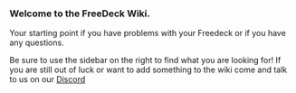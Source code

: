 ### Welcome to the FreeDeck Wiki.
Your starting point if you have problems with your Freedeck or if you have any questions.

Be sure to use the sidebar on the right to find what you are looking for!
If you are still out of luck or want to add something to the wiki come and talk to us on our [Discord](https://discord.gg/sEt2Rrd)
